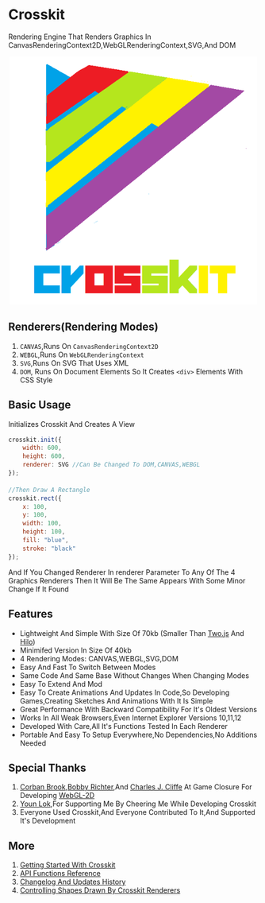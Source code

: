 # Crosskit
Rendering Engine That Renders Graphics In CanvasRenderingContext2D,WebGLRenderingContext,SVG,And DOM

<div align="center">
    <img src="crosskit_logo_new.png" width="500" height="500">
</div>

## Renderers(Rendering Modes)
1. `CANVAS`,Runs On `CanvasRenderingContext2D`
2. `WEBGL`,Runs On `WebGLRenderingContext`
3. `SVG`,Runs On SVG That Uses XML
4. `DOM`, Runs On Document Elements So It Creates `<div>` Elements With CSS Style 

## Basic Usage
Initializes Crosskit And Creates A View
```javascript
crosskit.init({
    width: 600,
    height: 600,
    renderer: SVG //Can Be Changed To DOM,CANVAS,WEBGL
});

//Then Draw A Rectangle
crosskit.rect({
    x: 100,
    y: 100,
    width: 100,
    height: 100,
    fill: "blue",
    stroke: "black"
});
```
And If You Changed Renderer In renderer Parameter To Any Of The 4 Graphics Renderers Then It Will Be The Same Appears With Some Minor Change If It Found

## Features
- Lightweight And Simple With Size Of 70kb (Smaller Than [Two.js](https://two.js.org) And [Hilo](https://hiloteam.github.io))
- Minimifed Version In Size Of 40kb
- 4 Rendering Modes: CANVAS,WEBGL,SVG,DOM
- Easy And Fast To Switch Between Modes
- Same Code And Same Base Without Changes When Changing Modes
- Easy To Extend And Mod
- Easy To Create Animations And Updates In Code,So Developing Games,Creating Sketches And Animations With It Is Simple
- Great Performance With Backward Compatibility For It's Oldest Versions
- Works In All Weak Browsers,Even Internet Explorer Versions 10,11,12
- Developed With Care,All It's Functions Tested In Each Renderer
- Portable And Easy To Setup Everywhere,No Dependencies,No Additions Needed

## Special Thanks
1. [Corban Brook](http://twitter.com/corban),[Bobby Richter](http://twitter.com/secretrobotron),And [Charles J. Cliffe](http://twitter.com/ccliffe) At Game Closure For Developing [WebGL-2D](https://github.com/gameclosure/webgl-2d)
2. [Youn Lok](https://github.com/younlok),For Supporting Me By Cheering Me While Developing Crosskit
3. Everyone Used Crosskit,And Everyone Contributed To It,And Supported It's Development

## More
1. [Getting Started With Crosskit](https://github.com/Rabios/Crosskit/blob/master/getting_started.md)
2. [API Functions Reference](https://github.com/Rabios/Crosskit/blob/master/crosskit_api.md)
3. [Changelog And Updates History](https://github.com/Rabios/Crosskit/blob/master/changelog.md)	
4. [Controlling Shapes Drawn By Crosskit Renderers](https://github.com/Rabios/Crosskit/blob/master/controlling_shapes_directly.md)
